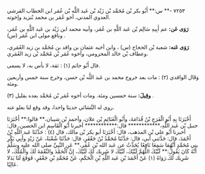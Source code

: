 ٧٢٥٣ -** س:** أَبُو بكر بْن مُحَمَّد بْن زَيْد بْن عَبد اللَّه بْن عُمَر ابن الخطاب القرشي العدوي المدني، أخو عُمَر بن محمد بْنزيد وإخوته.

**رَوَى عَن:** عم أَبِيهِ سَالِم بْن عَبد اللَّهِ بن عُمَر، وأبيه محمد ابن زَيْد بن عَبد اللَّهِ بن عُمَر، ونافع مولى ابن عُمَر (س) .

**رَوَى عَنه:** شعبة بْن الحجاج (س) ، وابن أخيه عثمان بن واقد بن مُحَمَّد بن زيد العُمَري، وعطاف بْن خالد المحزومي، وأخوه عُمَر بْن مُحَمَّد بْن زيد العُمَري.

قال أَبُو حاتم (١) : ثقة، لا بأس به، لا يسمى.

وَقَال الواقدي (٢) : مات بعد خروج محمد بن عَبد اللَّه بْن حسن، وخرج سنة خمس وأربعين ومئة.

**وقِيلَ:** سنة خمسين ومئة. ومات أخوه عُمَر بْن مُحَمَّد بعده بقليل (٣) .

روى له النَّسَائي حديثا واحدا، وقد وقع لنا بعلو عنه.

أَخْبَرَنَا بِهِ أَبُو الْفَرَجِ بْنُ قُدَامَةَ، وأَبُو الْغَنَائِمِ بْن علان، وأحمد بْن شيبان،** قالوا:** أَخْبَرَنَا حنبل بْن عَبد اللَّهِ،************ قال:************ أخبرنا أَبُو الْقَاسِمِ ابن الحصين، قال: أخبرنا أَبُو علي بْن المذهب، قال: أَخْبَرَنَا أبو بكر بْن مالك، قال (٤) : حَدَّثَنَا عَبد اللَّهِ بْنُ أَحْمَدَ، قال: حَدَّثني أبي، قال: حَدَّثَنَا مُحَمَّدُ بْنُ جَعْفَرٍ، قال: حَدَّثَنَا شُعْبَةُ، عَنْ زَيْدٍ وأَبِي بَكْرِ بني مُحَمَّدٍ أَنَّهُمَا سَمِعَا نَافِعًا يُحَدِّثُ عن عَبد الله بْن عُمَر،** عَنِ النَّبِيِّ صلى الله عليه وسَلَّمَ أَنَّهُ كَانَ يَقُولُ:** لَبَّيْكَ اللَّهُمَّ لَبَّيْكَ، لَبَّيْكَ لا شَرِيك لَكَ لَبَّيْكَ، إِنَّ الْحَمْدَ والنِّعْمَةَ لَكَ والْمُلْكَ، لا شَرِيك لَكَ.رَوَاهُ (١) عَنْ أَحْمَدَ بْنِ عَبد اللَّهِ بْنِ الْحَكَمِ، عَنْ مُحَمَّدِ بْنِ جَعْفَرٍ، فَوَقَعَ لَنَا بَدَلا عَالِيًا.